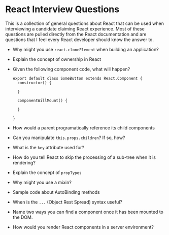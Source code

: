 # React Interview Questions

This is a collection of general questions about React that can be used when interviewing a candidate claiming React experience. Most of these questions are pulled directly from the React documentation and are questions that I feel every React developer should know the answer to. 

- Why might you use `react.cloneElement` when building an application?
- Explain the concept of ownership in React
- Given the following component code, what will happen? 

  ```
  export default class SomeButton extends React.Component {
    constructor() {

    }

    componentWillMount() {

    }

  }
  ```

- How would a parent programatically reference its child components
- Can you manipulate `this.props.children`? If so, how? 
- What is the `key` attribute used for?
- How do you tell React to skip the processing of a sub-tree when it is rendering? 
- Explain the concept of `propTypes`
- Why might you use a mixin? 
- Sample code about AutoBinding methods
- When is the `...` (Object Rest Spread) syntax useful?
- Name two ways you can find a component once it has been mounted to the DOM. 
- How would you render React components in a server environment? 
